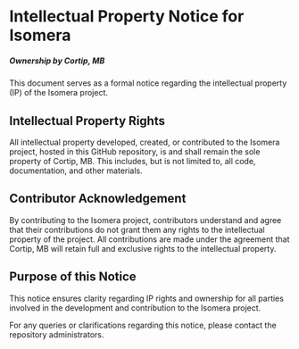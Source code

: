 # Intellectual Property Notice for Isomera

##### Ownership by Cortip, MB

This document serves as a formal notice regarding the intellectual property (IP) of the Isomera project.

## Intellectual Property Rights

All intellectual property developed, created, or contributed to the Isomera project, hosted in this GitHub repository, is and shall remain the sole property of Cortip, MB. This includes, but is not limited to, all code, documentation, and other materials.

## Contributor Acknowledgement

By contributing to the Isomera project, contributors understand and agree that their contributions do not grant them any rights to the intellectual property of the project. All contributions are made under the agreement that Cortip, MB will retain full and exclusive rights to the intellectual property.

## Purpose of this Notice

This notice ensures clarity regarding IP rights and ownership for all parties involved in the development and contribution to the Isomera project.

For any queries or clarifications regarding this notice, please contact the repository administrators.
